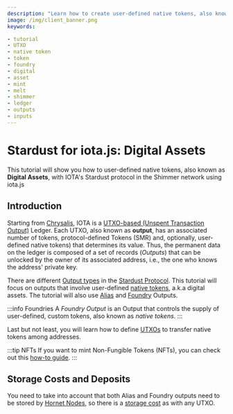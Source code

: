 ```yaml
---
description: "Learn how to create user-defined native tokens, also known as Digital Assets, with IOTA's Stardust protocol in the Shimmer network using iota.js."
image: /img/client_banner.png
keywords:

- tutorial
- UTXO
- native token
- token
- foundry
- digital
- asset
- mint
- melt
- shimmer
- ledger
- outputs
- inputs
---
```


# Stardust for iota.js: Digital Assets

This tutorial will show you how to user-defined native tokens, also known as **Digital Assets**, with IOTA's Stardust protocol in the Shimmer network using iota.js

## Introduction

Starting from [Chrysalis](https://wiki.iota.org/introduction/welcome), IOTA is
a [UTXO-based (Unspent Transaction Output)](https://wiki.iota.org/introduction/reference/details#unspent-transaction-output-utxo)
Ledger. Each UTXO, also known as **output**, has an associated number of tokens, protocol-defined Tokens (SMR) and, optionally, user-defined native tokens) that determines its value.
Thus, the permanent data on the ledger is composed of a set of records (*Outputs*) that can be unlocked by the owner of
its associated address, i.e., the one who knows the address' private key.

There are different [Output types](https://wiki.iota.org/shimmer/learn/outputs) in the [Stardust Protocol](https://wiki.iota.org/shimmer/introduction/welcome). This tutorial will focus on
outputs that involve user-defined [native tokens](https://wiki.iota.org/shimmer/introduction/explanations/ledger/foundry/), a.k.a digital assets. The tutorial will also use [Alias](https://wiki.iota.org/shimmer/introduction/explanations/ledger/alias/) and [Foundry](https://wiki.iota.org/shimmer/learn/outputs/#foundry-output) Outputs.

:::info Foundries
A *Foundry Output* is an Output that controls the supply of user-defined, custom tokens, also known as  *native tokens*.
:::

Last but not least, you will learn how to define [UTXOs](https://wiki.iota.org/shimmer/introduction/explanations/what_is_stardust/rethink_utxo/) to transfer native tokens among addresses.

:::tip NFTs
If you want to mint Non-Fungible Tokens (NFTs), you can check out this [how-to guide](../../how_tos/mint_nft.mdx).
:::

## Storage Costs and Deposits

You need to take into account that both Alias and Foundry outputs need to be stored by [Hornet Nodes](https://wiki.iota.org/shimmer/hornet/welcome), so there is a [storage cost](https://wiki.iota.org/shimmer/iota.js/tutorials/value-transactions/introduction/#storage-costs-and-deposits) as with any UTXO.


